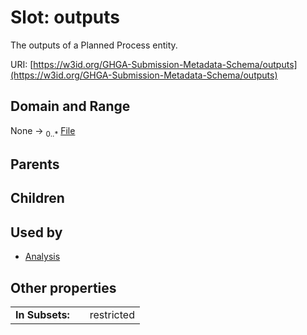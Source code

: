 
# Slot: outputs


The outputs of a Planned Process entity.

URI: [https://w3id.org/GHGA-Submission-Metadata-Schema/outputs](https://w3id.org/GHGA-Submission-Metadata-Schema/outputs)


## Domain and Range

None &#8594;  <sub>0..\*</sub> [File](File.md)

## Parents


## Children


## Used by

 * [Analysis](Analysis.md)

## Other properties

|  |  |  |
| --- | --- | --- |
| **In Subsets:** | | restricted |

